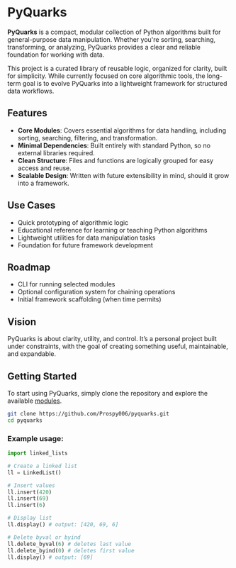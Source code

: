 # PyQuarks

**PyQuarks** is a compact, modular collection of Python algorithms built for general-purpose data manipulation. Whether you're sorting, searching, transforming, or analyzing, PyQuarks provides a clear and reliable foundation for working with data.

This project is a curated library of reusable logic, organized for clarity, built for simplicity. While currently focused on core algorithmic tools, the long-term goal is to evolve PyQuarks into a lightweight framework for structured data workflows.

## Features

- **Core Modules**: Covers essential algorithms for data handling, including sorting, searching, filtering, and transformation.
- **Minimal Dependencies**: Built entirely with standard Python, so no external libraries required.
- **Clean Structure**: Files and functions are logically grouped for easy access and reuse.
- **Scalable Design**: Written with future extensibility in mind, should it grow into a framework.

## Use Cases

- Quick prototyping of algorithmic logic
- Educational reference for learning or teaching Python algorithms
- Lightweight utilities for data manipulation tasks
- Foundation for future framework development

## Roadmap

- CLI for running selected modules
- Optional configuration system for chaining operations
- Initial framework scaffolding (when time permits)

## Vision

PyQuarks is about clarity, utility, and control. It’s a personal project built under constraints, with the goal of creating something useful, maintainable, and expandable.

## Getting Started

To start using PyQuarks, simply clone the repository and explore the available [modules](./modules.md).

```bash
git clone https://github.com/Prospy006/pyquarks.git
cd pyquarks
```

### Example usage:

```py
import linked_lists

# Create a linked list
ll = LinkedList()

# Insert values
ll.insert(420)
ll.insert(69)
ll.insert(6)

# Display list
ll.display() # output: [420, 69, 6]

# Delete byval or byind
ll.delete_byval(6) # deletes last value
ll.delete_byind(0) # deletes first value
ll.display() # output: [69]
```
